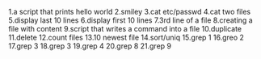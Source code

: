 1.a script that prints hello world
2.smiley
3.cat etc/passwd
4.cat two files
5.display last 10 lines
6.display first 10 lines
7.3rd line of a file
8.creating a file with content
9.script that writes a command into a file
10.duplicate
11.delete
12.count files
13.10 newest file
14.sort/uniq
15.grep 1
16.greo 2
17.grep 3
18.grep 3
19.grep 4
20.grep 8
21.grep 9 
